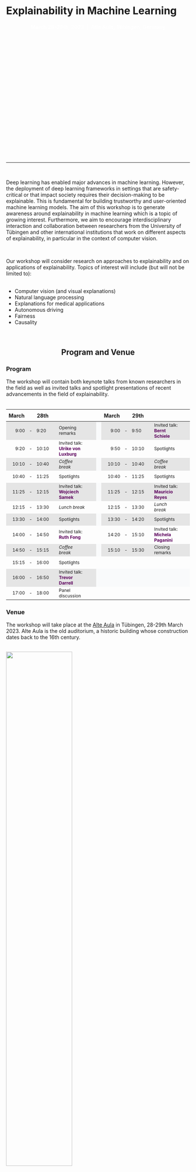 <div class="w-full h-full bg-cover bg-center" style="height: 400px; background-repeat: no-repeat; background-position: center; background-image: url(https://c.pxhere.com/photos/b8/4b/autumn_t_bingen_nature_fall_leaves_southern_germany_october_colorful_fall_color-845134.jpg!d);">
        <div class="flex items-center justify-center h-full w-full" style="height:100%; vertical-align: middle;">
            <div class="text-center" >
                <h1 class="text-white" style="vertical-align: middle;">Explainability in Machine Learning  </h1>
<p style="text-align: center; color: white"><b> March 28-29th, 2023  |  Alte Aula, Tübingen, Germany </b></p>
                     </div>
        </div>
    </div>


<br/>
<div class="mb-8 flex flex-col items-center">

<div class="bg-purple-500 h-2 w-8 mb-2 mt-2">


</div>
</div>


___

<br/>

Deep learning has enabled major advances in machine learning. However, the deployment of deep learning frameworks in settings that are safety-critical or that impact society requires their decision-making to be explainable. This is fundamental for building trustworthy and user-oriented machine learning models. The aim of this workshop is to generate awareness around explainability in machine learning which is a topic of growing interest. Furthermore, we aim to encourage interdisciplinary interaction and collaboration between researchers from the University of Tübingen and other international institutions that work on different aspects of explainability, in particular in the context of computer vision.

<br/>

Our workshop will consider research on approaches to explainability and on applications of explainability. Topics of interest will include (but will not be limited to):<br/>
<br/>
* Computer vision (and visual explanations)
* Natural language processing
* Explanations for medical applications
* Autonomous driving
* Fairness
* Causality

<br/>


<div class="border-b-2"></div>

<div align="center">

## Program and Venue

</div>


### Program

The workshop will contain both keynote talks from known researchers in the field as well as invited talks and spotlight presentations of recent advancements in the field of explainability. <br/> <br/>

<style>
table td {
  font-size: 12px;
  height: 25pt
}
table th {
  font-size: 14px;
  height: 25pt;
}
table tbody tr:nth-child(odd) td:nth-child(7) {
    background: rgb(249,250,251);
}

table tbody tr:nth-child(odd) {
    background: rgb(128,128,128,0.2)
}

table tbody tr:nth-child(11) td:nth-child(12) {
    background: rgb(249,250,251);
}
table tbody tr:nth-child(11) td:nth-child(8) {
    background: rgb(249,250,251);
}
table tbody tr:nth-child(11) td:nth-child(9) {
    background: rgb(249,250,251);
}
table tbody tr:nth-child(11) td:nth-child(10) {
    background: rgb(249,250,251);
}
table tbody tr:nth-child(11) td:nth-child(10) {
    background: rgb(249,250,251);
}
table tbody tr:nth-child(11) td:nth-child(11) {
    background: rgb(249,250,251);
}
table tbody tr:nth-child(11) td:nth-child(12) {
    background: rgb(249,250,251);
}

table tbody tr:nth-child(11) td:nth-child(13) {
    background: rgb(249,250,251);
}


table tbody b, strong {
   color: #5a005b;
   }
table thead b, strong {
   color: #5a005b;
   }
</style>



|  March|    |  28th   | <img width=10/> |                                         | <img width=80/> |     |                                        March |       |  29th | <img width=10/>|                                    | <img width=80/> |
|------:|:---:|:-----------|-----------------|-------------------------------------------|-----------------|-----|---------------------------------------------:|:-----:|:------|------|------------------------------------|-----------------|
|  9:00 | -   | 9:20       |                 | Opening remarks                           |                 |     |                                         9:00 |   -   | 9:50  |      | Invited talk: **Bernt Schiele**    |                 |
|  9:20 | -   | 10:10      |                 | Invited talk: **Ulrike von Luxburg** |                 |     |                                         9:50 |   -   | 10:10 |      | Spotlights                         |                 |
| 10:10 | -   | 10:40      |                 | _Coffee break_                            |                 |     |                                        10:10 |   -   | 10:40 |      | _Coffee break_                     |                 | 
| 10:40 | -   | 11:25      |                 | Spotlights                                |                 |     |                                        10:40 |   -   | 11:25 |      | Spotlights                         |                 | 
| 11:25 | -   | 12:15      |                 | Invited talk: **Wojciech Samek**          |                 |     |                                        11:25 |   -   | 12:15 |      | Invited talk: **Mauricio Reyes**   |                 |
| 12:15 | -   | 13:30      |                 | _Lunch break_                             |                 |     |                                        12:15 |   -   | 13:30 |      | _Lunch break_                      |                 |
| 13:30 | -   | 14:00      |                 | Spotlights                                |                 |     |                                        13:30 |   -   | 14:20 |      | Spotlights                         |                 |
| 14:00 | -   | 14:50      |                 | Invited talk: **Ruth Fong**               |                 |     |                                        14:20 |   -   | 15:10 |      | Invited talk: **Michela Paganini** |                 |
| 14:50 | -   | 15:15      |                 | _Coffee break_                            |                 |     |                                        15:10 |   -   | 15:30 |      | Closing remarks                    |                 |
| 15:15 | -   | 16:00      |                 | Spotlights                                |                 |     |                                              |       |       |      |                                    |                 | 
| 16:00 | -   | 16:50      |                 | Invited talk: **Trevor Darrell**          |                 |     |  |       |       |      |                                    |                 |
| 17:00 | -   | 18:00      |                 | Panel discussion                          |                 |     |                                              |       |       |      |                                    |                 |


### Venue

The workshop will take place at the [Alte Aula](https://uni-tuebingen.de/einrichtungen/personalvertretungen-beratung-beauftragte/lageplaene/karte-d-altstadt/alte-aula.html) in Tübingen, 28-29th March 2023. Alte Aula is the old auditorium, a historic building whose construction dates back to the 16th century. 

<br/>

<div class="mb-8 flex flex-col items-center">
<img src="https://upload.wikimedia.org/wikipedia/commons/thumb/8/83/Alte-aula-tuebingen-2018.jpg/640px-Alte-aula-tuebingen-2018.jpg" width="60%"/>  
</div> 

Participants will also have the chance to explore the old university town of Tübingen. The city combines the ancient medieval atmosphere with the vibrant life of a cosmopolitan student town. You can get lost in the narrow alleys and timber-framed houses that lead to the 500-years old castle, take a boat trip in the famous "Stocherkahn" or enjoy the tasteful Swabian cuisine. For more information on the city, visit [www.tuebingen.de](https://www.tuebingen.de/en/).
<br/>

### Attending

There is no registration fee, however the venue has limited capacity. If you would like to attend, please register **by February 28th** using this [form](https://forms.gle/ohFWR9uMeDBSkzaX6): we will then contact you by **March 3rd** to confirm your attendance.
<br/>

### Childcare funds
The workshop can offer limited childcare grants. Please indicate if you require childcare support when registering your interest to attend.
<br/>

### Contact
Do you have any questions? Please send an email to **eml-workshop@inf.uni-tuebingen.de**.
<br/>
<br/>
<div class="border-b-2"></div>


